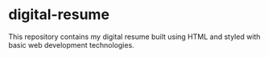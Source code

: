 # digital-resume
 This repository contains my digital resume built using HTML and styled with basic web development technologies.
